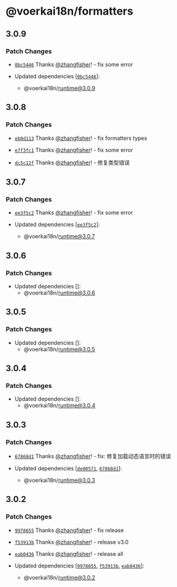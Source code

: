 # @voerkai18n/formatters

## 3.0.9

### Patch Changes

- [`0bc5446`](https://github.com/zhangfisher/voerka-i18n/commit/0bc5446ae6c6e6279e709cb132a681a4c08340d3) Thanks [@zhangfisher](https://github.com/zhangfisher)! - fix some error

- Updated dependencies [[`0bc5446`](https://github.com/zhangfisher/voerka-i18n/commit/0bc5446ae6c6e6279e709cb132a681a4c08340d3)]:
  - @voerkai18n/runtime@3.0.9

## 3.0.8

### Patch Changes

- [`eb0d113`](https://github.com/zhangfisher/voerka-i18n/commit/eb0d11326651a74fdb66320f085df5d228e7649e) Thanks [@zhangfisher](https://github.com/zhangfisher)! - fix formatters types

- [`e7f3fc1`](https://github.com/zhangfisher/voerka-i18n/commit/e7f3fc16d8f359543489f300248b7f18c931fd7c) Thanks [@zhangfisher](https://github.com/zhangfisher)! - fix some error

- [`dc5c12f`](https://github.com/zhangfisher/voerka-i18n/commit/dc5c12f51ac92f08b0522afcca9c687cebca4081) Thanks [@zhangfisher](https://github.com/zhangfisher)! - 修复类型错误

## 3.0.7

### Patch Changes

- [`ee3f5c2`](https://github.com/zhangfisher/voerka-i18n/commit/ee3f5c2dd398353b76c465bdd6c902547cb904ee) Thanks [@zhangfisher](https://github.com/zhangfisher)! - fix some error

- Updated dependencies [[`ee3f5c2`](https://github.com/zhangfisher/voerka-i18n/commit/ee3f5c2dd398353b76c465bdd6c902547cb904ee)]:
  - @voerkai18n/runtime@3.0.7

## 3.0.6

### Patch Changes

- Updated dependencies []:
  - @voerkai18n/runtime@3.0.6

## 3.0.5

### Patch Changes

- Updated dependencies []:
  - @voerkai18n/runtime@3.0.5

## 3.0.4

### Patch Changes

- Updated dependencies []:
  - @voerkai18n/runtime@3.0.4

## 3.0.3

### Patch Changes

- [`67868d1`](https://github.com/zhangfisher/voerka-i18n/commit/67868d112c631e1b4970a205f22afd43ba95c1be) Thanks [@zhangfisher](https://github.com/zhangfisher)! - fix: 修复加载动态语言时的错误

- Updated dependencies [[`de00571`](https://github.com/zhangfisher/voerka-i18n/commit/de005711b2f691bc0300c0db1f86dc1c94cce8f4), [`67868d1`](https://github.com/zhangfisher/voerka-i18n/commit/67868d112c631e1b4970a205f22afd43ba95c1be)]:
  - @voerkai18n/runtime@3.0.3

## 3.0.2

### Patch Changes

- [`9978655`](https://github.com/zhangfisher/voerka-i18n/commit/99786556e5ef5bcc0e0e60747e830797996a6986) Thanks [@zhangfisher](https://github.com/zhangfisher)! - fix release

- [`f53913b`](https://github.com/zhangfisher/voerka-i18n/commit/f53913bbc58316d59e18a45f0a83adf55a4a72ca) Thanks [@zhangfisher](https://github.com/zhangfisher)! - release v3.0

- [`eab0436`](https://github.com/zhangfisher/voerka-i18n/commit/eab043663359d1e6827b84c2f20ad3306966d29b) Thanks [@zhangfisher](https://github.com/zhangfisher)! - release all

- Updated dependencies [[`9978655`](https://github.com/zhangfisher/voerka-i18n/commit/99786556e5ef5bcc0e0e60747e830797996a6986), [`f53913b`](https://github.com/zhangfisher/voerka-i18n/commit/f53913bbc58316d59e18a45f0a83adf55a4a72ca), [`eab0436`](https://github.com/zhangfisher/voerka-i18n/commit/eab043663359d1e6827b84c2f20ad3306966d29b)]:
  - @voerkai18n/runtime@3.0.2
